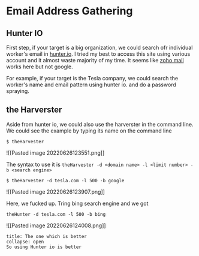 
# Email Address Gathering
## Hunter IO

First step, if your target is a big organization, we could search ofr individual worker's email in [hunter.io](https://hunter.io/). I tried my best to access this site using various account and it almost waste majority of my time. It seems like [zoho mail](https://www.zoho.com/mail/) works here but not google. 

For example, if your target is the Tesla company, we could search the worker's name and email pattern using hunter io. and do a password spraying. 


## the Harverster
Aside from hunter io, we could also use the harverster  in the command line. We could see the example by typing its name on the command line
```shell
$ theHarvester
```

![[Pasted image 20220626123551.png]]

The syntax to use it is `theHarvester -d <domain name> -l <limit number> -b <search engine>`

```shell
$ theHarvester -d tesla.com -l 500 -b google
```

![[Pasted image 20220626123907.png]]

Here, we fucked up. Tring bing search engine and we got
```shell
theHunter -d tesla.com -l 500 -b bing
```

![[Pasted image 20220626124008.png]]

```ad-Notice
title: The one which is better
collapse: open
So using Hunter io is better

```


